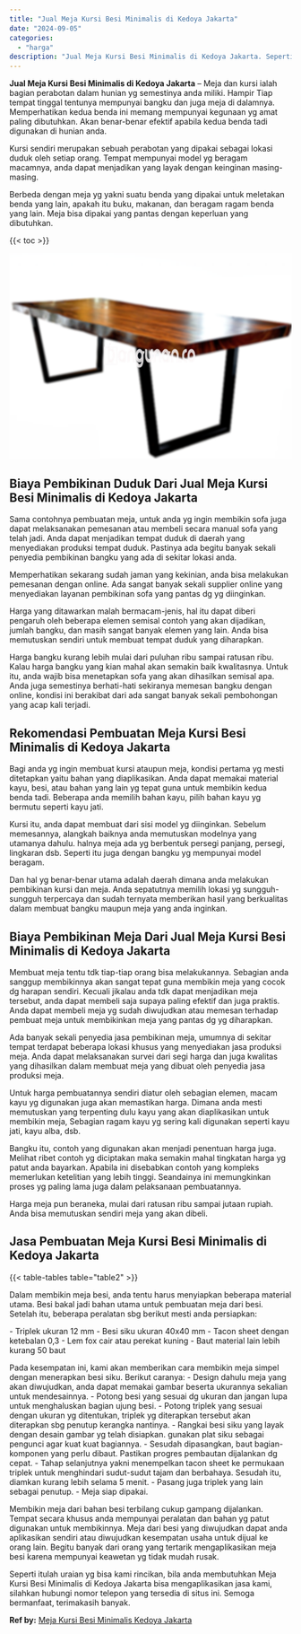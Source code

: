```yaml
---
title: "Jual Meja Kursi Besi Minimalis di Kedoya Jakarta"
date: "2024-09-05"
categories: 
  - "harga"
description: "Jual Meja Kursi Besi Minimalis di Kedoya Jakarta. Seperti itulah uraian yg bisa kami rincikan, bila anda membutuhkan Meja Kursi Besi Minimalis di Kedoya Jaka..."
---
```


**Jual Meja Kursi Besi Minimalis di Kedoya Jakarta** – Meja dan kursi ialah bagian perabotan dalam hunian yg semestinya anda miliki. Hampir Tiap tempat tinggal tentunya mempunyai bangku dan juga meja di dalamnya. Memperhatikan kedua benda ini memang mempunyai kegunaan yg amat paling dibutuhkan. Akan benar-benar efektif apabila kedua benda tadi digunakan di hunian anda.

Kursi sendiri merupakan sebuah perabotan yang dipakai sebagai lokasi duduk oleh setiap orang. Tempat mempunyai model yg beragam macamnya, anda dapat menjadikan yang layak dengan keinginan masing-masing.

Berbeda dengan meja yg yakni suatu benda yang dipakai untuk meletakan benda yang lain, apakah itu buku, makanan, dan beragam ragam benda yang lain. Meja bisa dipakai yang pantas dengan keperluan yang dibutuhkan.

{{< toc >}}

![Jual Meja Kursi Besi Minimalis di Kedoya Jakarta](/images/jual-meja-besi-murah23.png)

## Biaya Pembikinan Duduk Dari Jual Meja Kursi Besi Minimalis di Kedoya Jakarta

Sama contohnya pembuatan meja, untuk anda yg ingin membikin sofa juga dapat melaksanakan pemesanan atau membeli secara manual sofa yang telah jadi. Anda dapat menjadikan tempat duduk di daerah yang menyediakan produksi tempat duduk. Pastinya ada begitu banyak sekali penyedia pembikinan bangku yang ada di sekitar lokasi anda.

Memperhatikan sekarang sudah jaman yang kekinian, anda bisa melakukan pemesanan dengan online. Ada sangat banyak sekali supplier online yang menyediakan layanan pembikinan sofa yang pantas dg yg diinginkan.

Harga yang ditawarkan malah bermacam-jenis, hal itu dapat diberi pengaruh oleh beberapa elemen semisal contoh yang akan dijadikan, jumlah bangku, dan masih sangat banyak elemen yang lain. Anda bisa memutuskan sendiri untuk membuat tempat duduk yang diharapkan.

Harga bangku kurang lebih mulai dari puluhan ribu sampai ratusan ribu. Kalau harga bangku yang kian mahal akan semakin baik kwalitasnya. Untuk itu, anda wajib bisa menetapkan sofa yang akan dihasilkan semisal apa. Anda juga semestinya berhati-hati sekiranya memesan bangku dengan online, kondisi ini berakibat dari ada sangat banyak sekali pembohongan yang acap kali terjadi.

## Rekomendasi Pembuatan Meja Kursi Besi Minimalis di Kedoya Jakarta

Bagi anda yg ingin membuat kursi ataupun meja, kondisi pertama yg mesti ditetapkan yaitu bahan yang diaplikasikan. Anda dapat memakai material kayu, besi, atau bahan yang lain yg tepat guna untuk membikin kedua benda tadi. Beberapa anda memilih bahan kayu, pilih bahan kayu yg bermutu seperti kayu jati.

Kursi itu, anda dapat membuat dari sisi model yg diinginkan. Sebelum memesannya, alangkah baiknya anda memutuskan modelnya yang utamanya dahulu. halnya meja ada yg berbentuk persegi panjang, persegi, lingkaran dsb. Seperti itu juga dengan bangku yg mempunyai model beragam.

Dan hal yg benar-benar utama adalah daerah dimana anda melakukan pembikinan kursi dan meja. Anda sepatutnya memilih lokasi yg sungguh-sungguh terpercaya dan sudah ternyata memberikan hasil yang berkualitas dalam membuat bangku maupun meja yang anda inginkan.

## Biaya Pembikinan Meja Dari Jual Meja Kursi Besi Minimalis di Kedoya Jakarta

Membuat meja tentu tdk tiap-tiap orang bisa melakukannya. Sebagian anda sanggup membikinnya akan sangat tepat guna membikin meja yang cocok dg harapan sendiri. Kecuali jikalau anda tdk dapat menjadikan meja tersebut, anda dapat membeli saja supaya paling efektif dan juga praktis. Anda dapat membeli meja yg sudah diwujudkan atau memesan terhadap pembuat meja untuk membikinkan meja yang pantas dg yg diharapkan.

Ada banyak sekali penyedia jasa pembikinan meja, umumnya di sekitar tempat terdapat beberapa lokasi khusus yang menyediakan jasa produksi meja. Anda dapat melaksanakan survei dari segi harga dan juga kwalitas yang dihasilkan dalam membuat meja yang dibuat oleh penyedia jasa produksi meja.

Untuk harga pembuatannya sendiri diatur oleh sebagian elemen, macam kayu yg digunakan juga akan memastikan harga. Dimana anda mesti memutuskan yang terpenting dulu kayu yang akan diaplikasikan untuk membikin meja, Sebagian ragam kayu yg sering kali digunakan seperti kayu jati, kayu alba, dsb.

Bangku itu, contoh yang digunakan akan menjadi penentuan harga juga. Melihat ribet contoh yg diciptakan maka semakin mahal tingkatan harga yg patut anda bayarkan. Apabila ini disebabkan contoh yang kompleks memerlukan ketelitian yang lebih tinggi. Seandainya ini memungkinkan proses yg paling lama juga dalam pelaksanaan pembuatannya.

Harga meja pun beraneka, mulai dari ratusan ribu sampai jutaan rupiah. Anda bisa memutuskan sendiri meja yang akan dibeli.

## Jasa Pembuatan Meja Kursi Besi Minimalis di Kedoya Jakarta

{{< table-tables table="table2" >}}

Dalam membikin meja besi, anda tentu harus menyiapkan beberapa material utama. Besi bakal jadi bahan utama untuk pembuatan meja dari besi. Setelah itu, beberapa peralatan sbg berikut mesti anda persiapkan:

\- Triplek ukuran 12 mm - Besi siku ukuran 40x40 mm - Tacon sheet dengan ketebalan 0,3 - Lem fox cair atau perekat kuning - Baut material lain lebih kurang 50 baut

Pada kesempatan ini, kami akan memberikan cara membikin meja simpel dengan menerapkan besi siku. Berikut caranya: - Design dahulu meja yang akan diwujudkan, anda dapat memakai gambar beserta ukurannya sekalian untuk mendesainnya. - Potong besi yang sesuai dg ukuran dan jangan lupa untuk menghaluskan bagian ujung besi. - Potong triplek yang sesuai dengan ukuran yg ditentukan, triplek yg diterapkan tersebut akan diterapkan sbg penutup kerangka nantinya. - Rangkai besi siku yang layak dengan desain gambar yg telah disiapkan. gunakan plat siku sebagai pengunci agar kuat kuat bagiannya. - Sesudah dipasangkan, baut bagian-komponen yang perlu dibaut. Pastikan progres pembautan dijalankan dg cepat. - Tahap selanjutnya yakni menempelkan tacon sheet ke permukaan triplek untuk menghindari sudut-sudut tajam dan berbahaya. Sesudah itu, diamkan kurang lebih selama 5 menit. - Pasang juga triplek yang lain sebagai penutup. - Meja siap dipakai.

Membikin meja dari bahan besi terbilang cukup gampang dijalankan. Tempat secara khusus anda mempunyai peralatan dan bahan yg patut digunakan untuk membikinnya. Meja dari besi yang diwujudkan dapat anda aplikasikan sendiri atau diwujudkan kesempatan usaha untuk dijual ke orang lain. Begitu banyak dari orang yang tertarik mengaplikasikan meja besi karena mempunyai keawetan yg tidak mudah rusak.

Seperti itulah uraian yg bisa kami rincikan, bila anda membutuhkan Meja Kursi Besi Minimalis di Kedoya Jakarta bisa mengaplikasikan jasa kami, silahkan hubungi nomor telepon yang tersedia di situs ini. Semoga bermanfaat, terimakasih banyak.

**Ref by:** [Meja Kursi Besi Minimalis Kedoya Jakarta](https://id.wikipedia.org/wiki/Meja)
